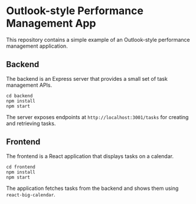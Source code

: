 # Outlook-style Performance Management App

This repository contains a simple example of an Outlook-style performance management application.

## Backend

The backend is an Express server that provides a small set of task management APIs.

```
cd backend
npm install
npm start
```

The server exposes endpoints at `http://localhost:3001/tasks` for creating and retrieving tasks.

## Frontend

The frontend is a React application that displays tasks on a calendar.

```
cd frontend
npm install
npm start
```

The application fetches tasks from the backend and shows them using `react-big-calendar`.
